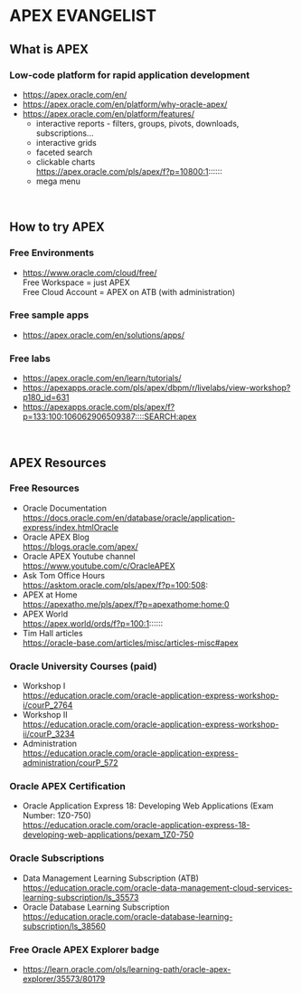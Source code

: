 # APEX EVANGELIST

## What is APEX

### Low-code platform for rapid application development
- https://apex.oracle.com/en/
- https://apex.oracle.com/en/platform/why-oracle-apex/
- https://apex.oracle.com/en/platform/features/
    - interactive reports - filters, groups, pivots, downloads, subscriptions...
    - interactive grids
    - faceted search
    - clickable charts \
    https://apex.oracle.com/pls/apex/f?p=10800:1::::::
    - mega menu


<br />

## How to try APEX

### Free Environments
- https://www.oracle.com/cloud/free/ \
Free Workspace = just APEX \
Free Cloud Account = APEX on ATB (with administration)

### Free sample apps
- https://apex.oracle.com/en/solutions/apps/

### Free labs
- https://apex.oracle.com/en/learn/tutorials/
- https://apexapps.oracle.com/pls/apex/dbpm/r/livelabs/view-workshop?p180_id=631
- https://apexapps.oracle.com/pls/apex/f?p=133:100:106062906509387::::SEARCH:apex


<br />

## APEX Resources

### Free Resources
- Oracle Documentation \
https://docs.oracle.com/en/database/oracle/application-express/index.htmlOracle
- Oracle APEX Blog \
https://blogs.oracle.com/apex/
- Oracle APEX Youtube channel \
https://www.youtube.com/c/OracleAPEX
- Ask Tom Office Hours \
https://asktom.oracle.com/pls/apex/f?p=100:508:
- APEX at Home \
https://apexatho.me/pls/apex/f?p=apexathome:home:0
- APEX World \
https://apex.world/ords/f?p=100:1::::::
- Tim Hall articles \
https://oracle-base.com/articles/misc/articles-misc#apex

### Oracle University Courses (paid)
- Workshop I \
https://education.oracle.com/oracle-application-express-workshop-i/courP_2764
- Workshop II \
https://education.oracle.com/oracle-application-express-workshop-ii/courP_3234
- Administration \
https://education.oracle.com/oracle-application-express-administration/courP_572

### Oracle APEX Certification
- Oracle Application Express 18: Developing Web Applications (Exam Number: 1Z0-750) \
https://education.oracle.com/oracle-application-express-18-developing-web-applications/pexam_1Z0-750

### Oracle Subscriptions
- Data Management Learning Subscription (ATB) \
https://education.oracle.com/oracle-data-management-cloud-services-learning-subscription/ls_35573
- Oracle Database Learning Subscription \
https://education.oracle.com/oracle-database-learning-subscription/ls_38560

### Free Oracle APEX Explorer badge
- https://learn.oracle.com/ols/learning-path/oracle-apex-explorer/35573/80179


